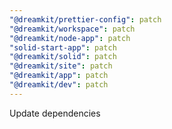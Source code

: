 ```yaml
---
"@dreamkit/prettier-config": patch
"@dreamkit/workspace": patch
"@dreamkit/node-app": patch
"solid-start-app": patch
"@dreamkit/solid": patch
"@dreamkit/site": patch
"@dreamkit/app": patch
"@dreamkit/dev": patch
---
```


Update dependencies
